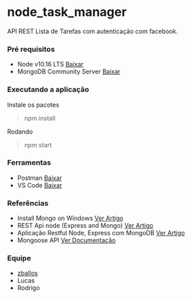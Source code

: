 # node_task_manager
API REST Lista de Tarefas com autenticação com facebook.

### Pré requisitos
- Node v10.16 LTS [Baixar](https://nodejs.org/en/)
- MongoDB Community Server [Baixar](https://www.mongodb.com/download-center/community)

### Executando a aplicação
Instale os pacotes
> npm install

Rodando
> npm start

### Ferramentas
- Postman [Baixar](https://www.getpostman.com/downloads/)
- VS Code [Baixar](https://code.visualstudio.com/)

### Referências
- Install Mongo on Windows [Ver Artigo](https://medium.com/@LondonAppBrewery/how-to-download-install-mongodb-on-windows-4ee4b3493514)
- REST Api node (Express and Mongo) [Ver Artigo](https://medium.com/@thiagoluiz.nunes/rest-api-com-node-js-express-and-mongodb-3967c2cb25b7)
- Aplicação Restful Node, Express com MongoDB [Ver Artigo](https://code4coders.wordpress.com/2016/10/14/desenvolvendo-uma-aplicacao-restful-api-em-node-js-express-js-com-mongodb/) 
- Mongoose API [Ver Documentação](https://mongoosejs.com/docs/api.html)

### Equipe
- [zballos](https://github.com/zballos)
- Lucas
- Rodrigo